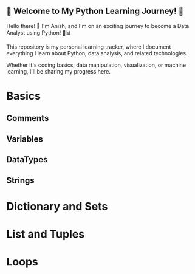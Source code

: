 ## 📘 Welcome to My Python Learning Journey! 🚀
Hello there! 👋 I'm Anish, and I'm on an exciting journey to become a Data Analyst using Python! 🐍📊

This repository is my personal learning tracker, where I document everything I learn about Python, data analysis, and related technologies. 

Whether it's coding basics, data manipulation, visualization, or machine learning, I'll be sharing my progress here.

# Basics
## Comments
## Variables
## DataTypes
## Strings 
# Dictionary and Sets
# List and Tuples
# Loops

